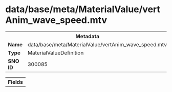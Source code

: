 <h1>data/base/meta/MaterialValue/vertAnim_wave_speed.mtv</h1><table><tr><th colspan="100%">Metadata</th></tr><tr><td><b>Name</b></td><td>data/base/meta/MaterialValue/vertAnim_wave_speed.mtv</td></tr><tr><td><b>Type</b></td><td>MaterialValueDefinition</td></tr><tr><td><b>SNO ID</b></td><td>300085</td></tr></table>

<table><tr><th colspan="100%">Fields</th></tr></table>

